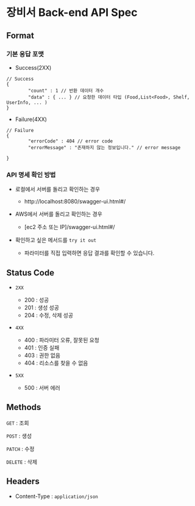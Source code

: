# 장비서 Back-end API Spec

## Format

### 기본 응답 포맷

* Success(2XX)

```
// Success
{
		"count" : 1 // 반환 데이터 개수
		"data" : { ... } // 요청한 데이터 타입 (Food,List<Food>, Shelf, UserInfo, ... )
}

```

* Failure(4XX)

```
// Failure
{
		"errorCode" : 404 // error code
		"errorMessage" : "존재하지 않는 정보입니다." // error message

}
```



### API 명세 확인 방법

* 로컬에서 서버를 돌리고 확인하는 경우
  * http://localhost:8080/swagger-ui.html#/
* AWS에서 서버를 돌리고 확인하는 경우
  * [ec2 주소 또는 IP]/swagger-ui.html#/



* 확인하고 싶은 메서드를 `try it out` 
  * 파라미터를 직접 입력하면 응답 결과를 확인할 수 있습니다.

## Status Code

* `2XX`
  * 200 : 성공
  * 201 : 생성 성공
  * 204 : 수정, 삭제 성공
* `4XX`
  * 400 : 파라미터 오류, 잘못된 요청
  * 401 : 인증 실패
  * 403 : 권한 없음
  * 404 : 리소스를 찾을 수 없음

* `5XX`
  * 500 : 서버 에러



## Methods

`GET` : 조회

`POST` : 생성

`PATCH` : 수정

`DELETE` : 삭제

## Headers

* Content-Type : `application/json`